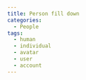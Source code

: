 ```yaml
---
title: Person fill down
categories:
  - People
tags:
  - human
  - individual
  - avatar
  - user
  - account
---
```

